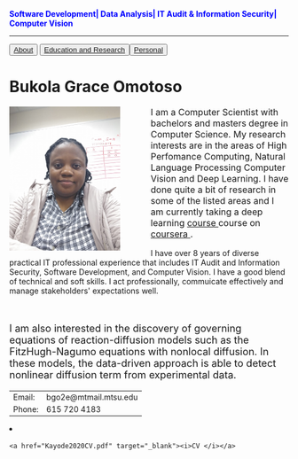 

<div class="info2">
<span style="color:blue;font-weight:bold">Software Development| Data Analysis| IT Audit & Information Security| Computer Vision</span>
</div>

<hr/>
<div class="btn-group">
  <button><a href="">About</a></button>
  <button><a href="research.html">Education and Research</a</button>
  <button><a href="personal.html">Personal</a></button>
</div>

<div id="container">
<p id="content">
</p><h1>Bukola Grace Omotoso</h1>

<img src="grace_photo.jpg" alt="Picture of Grace Omotoso" width="200" height="260" align="left" style="margin-top: 0px; margin-right: 55px; margin-bottom: 0px; margin-left: 0px;">

<p style="font-size: 16px;">
I am a Computer Scientist with bachelors and masters degree in Computer Science. My research interests are in the areas of High Perfomance Computing, Natural Language Processing Computer Vision and Deep Learning. 
I have done quite a bit of research in some of the listed areas and I am currently taking a deep learning <a href="https://www.coursera.org/specializations/deep-learning
" target="_blank">course </a>course on  <a href="https://www.coursera.org
" target="_blank">coursera </a>.
 
 I have over 8 years of diverse practical IT professional experience that includes IT Audit and Information Security, Software Development, and Computer Vision. I have a good blend of technical and soft skills. I act professionally, commuicate effectively and manage stakeholders' expectations well. 
</p>
<br clear="left">
<p style="font-size: 18px;">
I am also interested in the discovery of governing equations of reaction-diffusion models such as the FitzHugh-Nagumo
equations with nonlocal diffusion. In these models, the data-driven approach is able to detect nonlinear diffusion term
from experimental data.


</p>

<div class="info">

</div>

<table>

<tbody><tr>
<td class="ciname">Email: </td>
<td class="cidata">
bgo2e@mtmail.mtsu.edu
</td>
</tr>


<tr>
<td class="ciname">Phone: </td>
<td class="cidata">615 720 4183</td>
</tr>

</tbody></table>

<li>

    <a href="Kayode2020CV.pdf" target="_blank"><i>CV </i></a>

</li><table class="vita">
<tbody><tr valign="top">

</tr></tbody></table>

<p></p>

</div>


